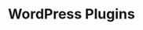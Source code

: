 ---
layout: category
title: WordPress Plugins
term: wordpress-plugins
permalink: /blog/category/wordpress-plugins/
in_main_nav: true
---